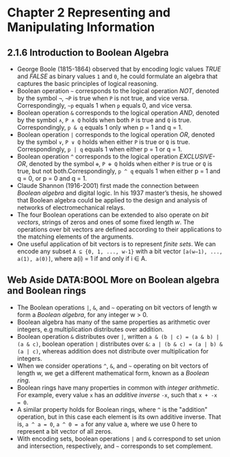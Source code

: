 # Chapter 2 Representing and Manipulating Information

## 2.1.6 Introduction to Boolean Algebra
- George Boole (1815-1864) observed that by encoding logic values *TRUE* and *FALSE* as binary values `1` and `0`, he could formulate an algebra that captures the basic principles of logical reasoning.
- Boolean operation `~` corresponds to the logical operation *NOT*, denoted by the symbol `¬`, `¬P` is true when `P` is not true, and vice versa. Correspondingly, `~p` equals 1 when `p` equals 0, and vice versa.
- Boolean operation `&` corresponds to the logical operation *AND*, denoted by the symbol `∧`, `P ∧ Q` holds when both `P` is true and `Q` is true. Correspondingly, `p & q` equals 1 only when p = 1 and q = 1.
- Boolean operation `|` corresponds to the logical operation *OR*, denoted by the symbol `∨`, `P ∨ Q` holds when either `P` is true or `Q` is true. Correspondingly, `p | q` equals 1 when either p = 1 or q = 1. 
- Boolean operation `^` corresponds to the logical operation *EXCLUSIVE-OR*, denoted by the symbol `⊕`, `P ⊕ Q` holds when either `P` is true or `Q` is true, but not both.Correspondingly, `p ^ q` equals 1 when either p = 1 and q = 0, or p = 0 and q = 1.
- Claude Shannon (1916-2001) first made the connection between *Boolean algebra* and digital logic. In his 1937 master’s thesis, he showed that Boolean algebra could be applied to the design and analysis of networks of electromechanical relays.
- The four Boolean operations can be extended to also operate on *bit vectors*, strings of zeros and ones of some fixed length *w*. The operations over bit vectors are defined according to their applications to the matching elements of the arguments.
- One useful application of bit vectors is to represent *finite sets*. We can encode any subset `A ⊆ {0, 1, ..., w-1}` with a bit vector `[a(w−1), ..., a(1), a(0)]`, where a(i) = 1 if and only if i ∈ A. 

## Web Aside DATA:BOOL More on Boolean algebra and Boolean rings
- The Boolean operations `|`, `&`, and `~` operating on bit vectors of length w form a *Boolean algebra*, for any integer w > 0.
- Boolean algebra has many of the same properties as arithmetic over integers, e.g multiplication distributes over addition.
- Boolean operation `&` distributes over `|`, written `a & (b | c) = (a & b) | (a & c)`, boolean operation `|` distributes over `&`: `a | (b & c) = (a | b) & (a | c)`, whereas addition does not distribute over multiplication for integers.
- When we consider operations `^`, `&`, and `~` operating on bit vectors of length w, we get a different mathematical form, known as a *Boolean ring*. 
- Boolean rings have many properties in common with *integer arithmetic*. For example,  every value `x` has an *additive inverse* `-x`, such that `x + -x = 0`.
- A similar property holds for Boolean rings, where `^` is the "addition" operation, but in this case each element is its own additive inverse. That is, `a ^ a = 0`, `a ^ 0 = a` for any value a, where we use 0 here to represent a bit vector of all zeros. 
- With encoding sets, boolean operations `|` and `&` correspond to set union and intersection, respectively, and `~` corresponds to set complement.